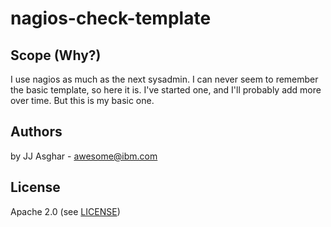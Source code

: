 # nagios-check-template

## Scope (Why?)

I use nagios as much as the next sysadmin. I can never seem to remember
the basic template, so here it is. I've started one, and I'll probably
add more over time. But this is my basic one.

## Authors

by JJ Asghar - awesome@ibm.com

## License

Apache 2.0 (see [LICENSE](./LICENSE))
